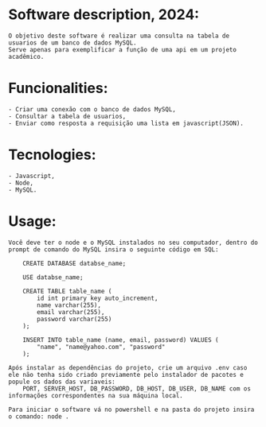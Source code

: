 # Software description, 2024:
    O objetivo deste software é realizar uma consulta na tabela de usuarios de um banco de dados MySQL.
    Serve apenas para exemplificar a função de uma api em um projeto acadêmico.

# Funcionalities:
    - Criar uma conexão com o banco de dados MySQL,
    - Consultar a tabela de usuarios,
    - Enviar como resposta a requisição uma lista em javascript(JSON).

# Tecnologies:
    - Javascript,
    - Node,
    - MySQL.

# Usage:
    Você deve ter o node e o MySQL instalados no seu computador, dentro do prompt de comando do MySQL insira o seguinte código em SQL:

        CREATE DATABASE databse_name;

        USE databse_name;

        CREATE TABLE table_name (
            id int primary key auto_increment,
            name varchar(255),
            email varchar(255),
            password varchar(255)
        );

        INSERT INTO table_name (name, email, password) VALUES (
            "name", "name@yahoo.com", "password"
        );

    Após instalar as dependências do projeto, crie um arquivo .env caso ele não tenha sido criado previamente pelo instalador de pacotes e popule os dados das variaveis: 
        PORT, SERVER_HOST, DB_PASSWORD, DB_HOST, DB_USER, DB_NAME com os informações correspondentes na sua máquina local.

    Para iniciar o software vá no powershell e na pasta do projeto insira o comando: node .
    
